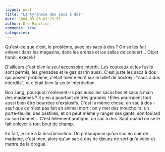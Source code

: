 ```yaml
---
layout: post
title: "La tyrannie des sacs à dos"
date: 2004-03-03 01:25:55
author: Dre Papillon
comments: true
categories: 
---
```



Qu'est-ce que c'est, le problème, avec les sacs à dos ?  On se les fait enlever dans les magasins, dans les arénas et les salles de concert...  Objet honni, execré !

D'ailleurs c'est bien le seul accessoire interdit.  Les couteaux et les fusils sont permis, les grenades et le gaz sarrin aussi.  C'est juste les sacs à dos qui posent problème, c'était même écrit sur le billet de hockey : "sacs à dos interdits", et c'était bien la seule interdiction.

Bon sang, pourquoi n'enlèvent-ils pas aussi les sacoches et sacs à main des madames ?  Il y en a pourtant de très grandes !  Elles pourraient tout aussi bien être bourrées d'explosifs.  C'est la même chose, un sac à dos - sauf que ce n'est pas fait en animal mort : on y met des mouchoirs, un porte-feuille, des pastilles, et on peut même y ranger ses gants, son foulard ou son bonnet...  C'est tellement pratique, un sac à dos.  Sauf quand on se le fait enlever à tout bout de champ.

En fait, je crie à la discrimination.  On présuppose qu'un sac en cuir de madame, c'est bien, alors qu'un sac à dos de djeunz ne sert qu'à voler et mettre de la drogue.